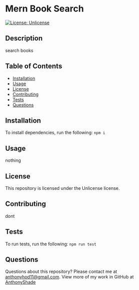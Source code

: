 # Mern Book Search
[![License: Unlicense](https://img.shields.io/badge/license-Unlicense-blue.svg)](http://unlicense.org/)
## Description
search books
## Table of Contents
* [Installation](#installation)
* [Usage](#usage)
* [License](#license)
* [Contributing](#contributing)
* [Tests](#tests)
* [Questions](#questions)
## Installation
To install dependencies, run the following:
`
npm i
`
## Usage
nothing
## License
This repository is licensed under the Unlicense license.
## Contributing
dont
## Tests
To run tests, run the following:
`
npm run test
`
## Questions
Questions about this repository? Please contact me at [anthonyhod11@gmail.com](mailto:anthonyhod11@gmail.com). View more of my work in GitHub at [AnthonyShade](https://github.com/AnthonyShade) 